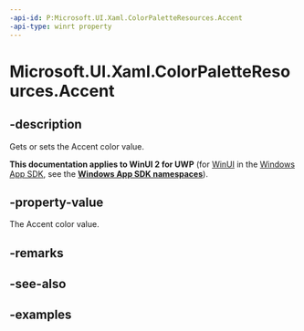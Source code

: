 ```yaml
---
-api-id: P:Microsoft.UI.Xaml.ColorPaletteResources.Accent
-api-type: winrt property
---
```


<!-- Property syntax.
public IReference<Color> Accent { get;  set; }
-->

# Microsoft.UI.Xaml.ColorPaletteResources.Accent

## -description

Gets or sets the Accent color value.

**This documentation applies to WinUI 2 for UWP** (for [WinUI](/windows/apps/winui/winui3/) in the [Windows App SDK](/windows/apps/windows-app-sdk/), see the **[Windows App SDK namespaces](/windows/windows-app-sdk/api/winrt/)**).

## -property-value

The Accent color value.

## -remarks

## -see-also

## -examples

